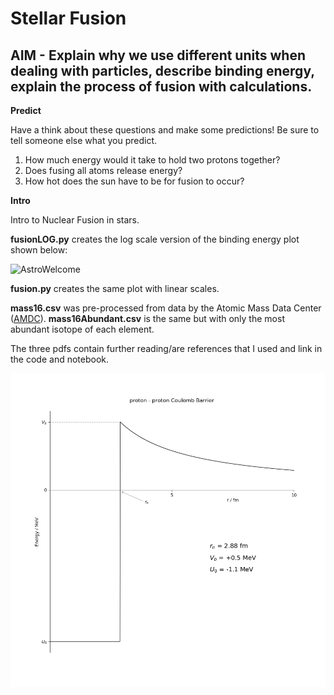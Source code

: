 # Stellar Fusion

## AIM - Explain why we use different units when dealing with particles, describe binding energy, explain the process of fusion with calculations.

**Predict**

Have a think about these questions and make some predictions! Be sure to tell someone else what you predict.

1) How much energy would it take to hold two protons together?  
2) Does fusing all atoms release energy?  
3) How hot does the sun have to be for fusion to occur?

**Intro**

Intro to Nuclear Fusion in stars.

**fusionLOG.py** creates the log scale version of the binding energy plot shown below:

![AstroWelcome](bindingEnergyLog.gif)

**fusion.py** creates the same plot with linear scales.

**mass16.csv** was pre-processed from data by the Atomic Mass Data Center ([AMDC](http://amdc.impcas.ac.cn/filel.html)).
**mass16Abundant.csv** is the same but with only the most abundant isotope of each element.

The three pdfs contain further reading/are references that I used and link in the code and notebook.

![AstroWelcome](ppCoulombBarrier.png)
